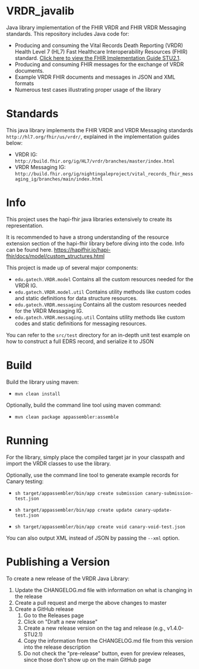 # VRDR_javalib

Java library implementation of the FHIR VRDR and FHIR VRDR Messaging standards.  This repository includes Java code for:

- Producing and consuming the Vital Records Death Reporting (VRDR) Health Level 7 (HL7) Fast Healthcare Interoperability Resources (FHIR) standard. [Click here to view the FHIR Implementation Guide STU2.1](http://hl7.org/fhir/us/vrdr/).
- Producing and consuming FHIR messages for the exchange of VRDR documents.
- Example VRDR FHIR documents and messages in JSON and XML formats
- Numerous test cases illustrating proper usage of the library

# Standards

This java library implements the FHIR VRDR and VRDR Messaging standards ```http://hl7.org/fhir/us/vrdr/```, explained in the implementation guides below:

* VRDR IG: ```http://build.fhir.org/ig/HL7/vrdr/branches/master/index.html```
* VRDR Messaging IG: ```http://build.fhir.org/ig/nightingaleproject/vital_records_fhir_messaging_ig/branches/main/index.html```

# Info

This project uses the hapi-fhir java libraries extensively to create its representation.

It is recommended to have a strong understanding of the resource extension section of the hapi-fhir library before diving into the code. Info can be found here. https://hapifhir.io/hapi-fhir/docs/model/custom_structures.html

This project is made up of several major components:

* ```edu.gatech.VRDR.model``` Contains all the custom resources needed for the VRDR IG.
* ```edu.gatech.VRDR.model.util``` Contains utility methods like custom codes and static definitions for data structure resources.
* ```edu.gatech.VRDR.messaging``` Contains all the custom resources needed for the VRDR Messaging IG.
* ```edu.gatech.VRDR.messaging.util``` Contains utility methods like custom codes and static definitions for messaging resources.

You can refer to the ```src/test``` directory for an in-depth unit test example on how to construct a full EDRS record, and serialize it to JSON

# Build

Build the library using maven:

* ```mvn clean install```

Optionally, build the command line tool using maven command:

* ```mvn clean package appassembler:assemble```

# Running

For the library, simply place the compiled target jar in your classpath and import the VRDR classes to use the library.

Optionally, use the command line tool to generate example records for Canary testing:

* ```sh target/appassembler/bin/app create submission canary-submission-test.json```

* ```sh target/appassembler/bin/app create update canary-update-test.json```

* ```sh target/appassembler/bin/app create void canary-void-test.json```

You can also output XML instead of JSON by passing the ```--xml``` option.

# Publishing a Version

To create a new release of the VRDR Java Library:

1. Update the CHANGELOG.md file with information on what is changing in the release
1. Create a pull request and merge the above changes to master
1. Create a GitHub release
    1. Go to the Releases page
    1. Click on "Draft a new release"
    1. Create a new release version on the tag and release (e.g., v1.4.0-STU2.1)
    1. Copy the information from the CHANGELOG.md file from this version into the release description
    1. Do not check the "pre-release" button, even for preview releases, since those don't show up on the main GitHub page

